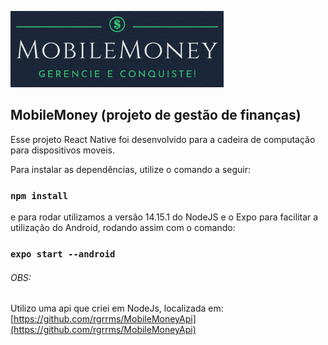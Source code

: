 ![Alt Text](https://github.com/rgrrms/MobileMoney/raw/master/src/assets/logoMM.png)

## MobileMoney (projeto de gestão de finanças)

Esse projeto React Native foi desenvolvido para a 
cadeira de computação para dispositivos moveis.

Para instalar as dependências, utilize o comando a seguir:

### `npm install`

e para rodar utilizamos a versão 14.15.1 do NodeJS e o 
Expo para facilitar a utilização do Android, rodando assim com o comando:

### `expo start --android`

###### OBS:

Utilizo uma api que criei em NodeJs, localizada em: [https://github.com/rgrrms/MobileMoneyApi](https://github.com/rgrrms/MobileMoneyApi)